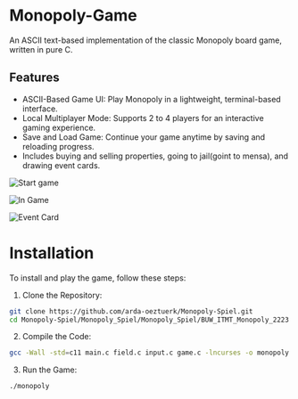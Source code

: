 # Monopoly-Game

An ASCII text-based implementation of the classic Monopoly board game, written in pure C.

## Features

- ASCII-Based Game UI: Play Monopoly in a lightweight, terminal-based interface.
- Local Multiplayer Mode: Supports 2 to 4 players for an interactive gaming experience.
- Save and Load Game: Continue your game anytime by saving and reloading progress.
- Includes buying and selling properties, going to jail(goint to mensa), and drawing event cards.

![Start game](https://github.com/user-attachments/assets/f6d4bece-a12d-411b-837c-20b75eb2ca2c)

![In Game](https://github.com/user-attachments/assets/4a8b6924-8396-4710-9557-4f61c7aae3b5)

![Event Card](https://github.com/user-attachments/assets/fb72ceb0-961d-4e02-960b-c73131aa540e)

# Installation

To install and play the game, follow these steps:

1. Clone the Repository:
```bash
git clone https://github.com/arda-oeztuerk/Monopoly-Spiel.git
cd Monopoly-Spiel/Monopoly_Spiel/Monopoly_Spiel/BUW_ITMT_Monopoly_2223
```
2. Compile the Code:
```bash
gcc -Wall -std=c11 main.c field.c input.c game.c -lncurses -o monopoly
```
3. Run the Game:
```bash
./monopoly
```
